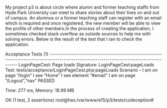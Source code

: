 My project p3 is about circle where alumni and former teaching staffs from Hyde Park University can meet to share stories about their lives on and out of campus. An alumnus or a former teaching staff can register with an email which is required and once registered, the new member will be able to view the profile of other members.In the process of creating the application, I sometimes checked stack overflow as outside sources to help me with solving errors.
Below is the result of the test that I ran to check the application.

Acceptance Tests (1) --------------------------------------------------------------------------------------------------------------------------------------------
LoginPageCest: Page loads
Signature: LoginPageCest:pageLoads
Test: tests/acceptance/LoginPageCest.php:pageLoads
Scenario –
I am on page “/login”
I see “Home”
I see element “#email”
I am on page “/Logout”,“nav”
PASSED

Time: 277 ms, Memory: 18.99 MB

OK (1 test, 2 assertions)
root@hes:/var/www/e15/p3/tests/codeception#

